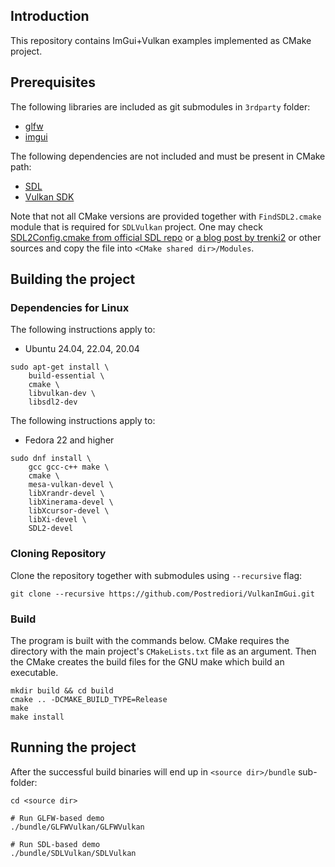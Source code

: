## Introduction

This repository contains ImGui+Vulkan examples implemented as CMake project.

## Prerequisites

The following libraries are included as git submodules in `3rdparty` folder:

* [glfw](https://github.com/glfw/glfw)
* [imgui](https://github.com/ocornut/imgui)

The following dependencies are not included and must be present in CMake path:

* [SDL](https://www.libsdl.org)
* [Vulkan SDK](https://vulkan.lunarg.com)

Note that not all CMake versions are provided together with `FindSDL2.cmake` module that is required for `SDLVulkan` project.
One may check [SDL2Config.cmake from official SDL repo](https://github.com/libsdl-org/SDL/blob/main/SDL2Config.cmake)
or [a blog post by trenki2](https://trenki2.github.io/blog/2017/06/02/using-sdl2-with-cmake/)
or other sources and copy the file into `<CMake shared dir>/Modules`.

## Building the project

### Dependencies for Linux

The following instructions apply to:

* Ubuntu 24.04, 22.04, 20.04

```
sudo apt-get install \
    build-essential \
    cmake \
    libvulkan-dev \
    libsdl2-dev
```

The following instructions apply to:

* Fedora 22 and higher

```
sudo dnf install \
    gcc gcc-c++ make \
    cmake \
    mesa-vulkan-devel \
    libXrandr-devel \
    libXinerama-devel \
    libXcursor-devel \
    libXi-devel \
    SDL2-devel
```

### Cloning Repository

Clone the repository together with submodules using `--recursive` flag:

```
git clone --recursive https://github.com/Postrediori/VulkanImGui.git
```

### Build

The program is built with the commands below. CMake requires the directory
with the main project's `CMakeLists.txt` file as an argument. Then the CMake
creates the build files for the GNU make which build an executable.

```
mkdir build && cd build
cmake .. -DCMAKE_BUILD_TYPE=Release
make
make install
```

## Running the project

After the successful build binaries will end up in `<source dir>/bundle` sub-folder:

```
cd <source dir>

# Run GLFW-based demo
./bundle/GLFWVulkan/GLFWVulkan

# Run SDL-based demo
./bundle/SDLVulkan/SDLVulkan
```
